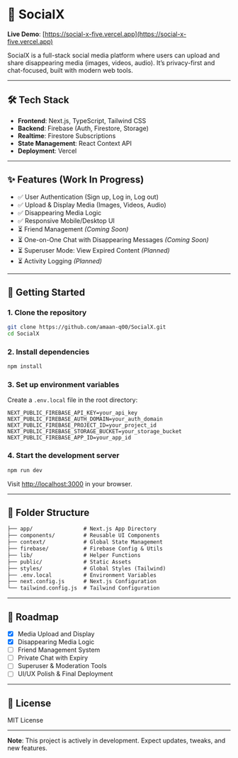# 🚀 SocialX

**Live Demo**: [https://social-x-five.vercel.app](https://social-x-five.vercel.app)

SocialX is a full-stack social media platform where users can upload and share disappearing media (images, videos, audio). It’s privacy-first and chat-focused, built with modern web tools.

---

## 🛠 Tech Stack

- **Frontend**: Next.js, TypeScript, Tailwind CSS  
- **Backend**: Firebase (Auth, Firestore, Storage)  
- **Realtime**: Firestore Subscriptions  
- **State Management**: React Context API  
- **Deployment**: Vercel  

---

## ✨ Features (Work In Progress)

- ✅ User Authentication (Sign up, Log in, Log out)  
- ✅ Upload & Display Media (Images, Videos, Audio)  
- ✅ Disappearing Media Logic  
- ✅ Responsive Mobile/Desktop UI  
- ⏳ Friend Management *(Coming Soon)*  
- ⏳ One-on-One Chat with Disappearing Messages *(Coming Soon)*  
- ⏳ Superuser Mode: View Expired Content *(Planned)*  
- ⏳ Activity Logging *(Planned)*  

---

## 🚀 Getting Started

### 1. Clone the repository

```bash
git clone https://github.com/amaan-q00/SocialX.git
cd SocialX
```

### 2. Install dependencies

```bash
npm install
```

### 3. Set up environment variables

Create a `.env.local` file in the root directory:

```env
NEXT_PUBLIC_FIREBASE_API_KEY=your_api_key
NEXT_PUBLIC_FIREBASE_AUTH_DOMAIN=your_auth_domain
NEXT_PUBLIC_FIREBASE_PROJECT_ID=your_project_id
NEXT_PUBLIC_FIREBASE_STORAGE_BUCKET=your_storage_bucket
NEXT_PUBLIC_FIREBASE_APP_ID=your_app_id
```

### 4. Start the development server

```bash
npm run dev
```

Visit [http://localhost:3000](http://localhost:3000) in your browser.

---

## 📁 Folder Structure

```txt
├── app/                # Next.js App Directory  
├── components/         # Reusable UI Components  
├── context/            # Global State Management  
├── firebase/           # Firebase Config & Utils  
├── lib/                # Helper Functions  
├── public/             # Static Assets  
├── styles/             # Global Styles (Tailwind)  
├── .env.local          # Environment Variables  
├── next.config.js      # Next.js Configuration  
└── tailwind.config.js  # Tailwind Configuration  
```

---

## 🧭 Roadmap

- [x] Media Upload and Display  
- [x] Disappearing Media Logic  
- [ ] Friend Management System  
- [ ] Private Chat with Expiry  
- [ ] Superuser & Moderation Tools  
- [ ] UI/UX Polish & Final Deployment  

---

## 📄 License

MIT License

---

**Note**: This project is actively in development. Expect updates, tweaks, and new features.
